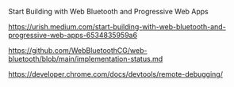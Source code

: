 

Start Building with Web Bluetooth and Progressive Web Apps

https://urish.medium.com/start-building-with-web-bluetooth-and-progressive-web-apps-6534835959a6


https://github.com/WebBluetoothCG/web-bluetooth/blob/main/implementation-status.md

https://developer.chrome.com/docs/devtools/remote-debugging/